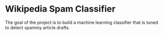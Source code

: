 # Wikipedia Spam Classifier
The goal of the project is to build a machine learning classifier that is tuned to detect spammy article drafts.
